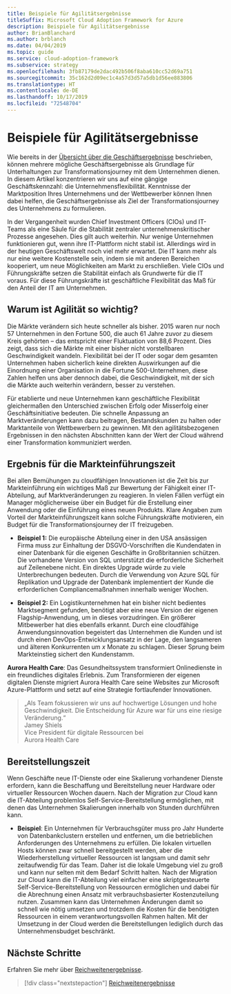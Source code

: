 ```yaml
---
title: Beispiele für Agilitätsergebnisse
titleSuffix: Microsoft Cloud Adoption Framework for Azure
description: Beispiele für Agilitätsergebnisse
author: BrianBlanchard
ms.author: brblanch
ms.date: 04/04/2019
ms.topic: guide
ms.service: cloud-adoption-framework
ms.subservice: strategy
ms.openlocfilehash: 3fb87179de2dac492b506f8aba610cc52d69a751
ms.sourcegitcommit: 35c162d2d09ec1c4a57d3d57a5db1d56ee883806
ms.translationtype: HT
ms.contentlocale: de-DE
ms.lasthandoff: 10/17/2019
ms.locfileid: "72548704"
---
```

# <a name="examples-of-agility-outcomes"></a>Beispiele für Agilitätsergebnisse 

Wie bereits in der [Übersicht über die Geschäftsergebnisse](./index.md) beschrieben, können mehrere mögliche Geschäftsergebnisse als Grundlage für Unterhaltungen zur Transformationsjourney mit dem Unternehmen dienen. In diesem Artikel konzentrieren wir uns auf eine gängige Geschäftskennzahl: die Unternehmensflexibilität. Kenntnisse der Marktposition Ihres Unternehmens und der Wettbewerber können Ihnen dabei helfen, die Geschäftsergebnisse als Ziel der Transformationsjourney des Unternehmens zu formulieren.

In der Vergangenheit wurden Chief Investment Officers (CIOs) und IT-Teams als eine Säule für die Stabilität zentraler unternehmenskritischer Prozesse angesehen. Dies gilt auch weiterhin. Nur wenige Unternehmen funktionieren gut, wenn ihre IT-Plattform nicht stabil ist. Allerdings wird in der heutigen Geschäftswelt noch viel mehr erwartet. Die IT kann mehr als nur eine weitere Kostenstelle sein, indem sie mit anderen Bereichen kooperiert, um neue Möglichkeiten am Markt zu erschließen. Viele CIOs und Führungskräfte setzen die Stabilität einfach als Grundwerte für die IT voraus. Für diese Führungskräfte ist geschäftliche Flexibilität das Maß für den Anteil der IT am Unternehmen.

<!-- markdownlint-disable MD026 -->

## <a name="why-is-agility-so-important"></a>Warum ist Agilität so wichtig?

Die Märkte verändern sich heute schneller als bisher. 2015 waren nur noch 57 Unternehmen in den Fortune 500, die auch 61 Jahre zuvor zu diesem Kreis gehörten – das entspricht einer Fluktuation von 88,6 Prozent. Dies zeigt, dass sich die Märkte mit einer bisher nicht vorstellbaren Geschwindigkeit wandeln. Flexibilität bei der IT oder sogar dem gesamten Unternehmen haben sicherlich keine direkten Auswirkungen auf die Einordnung einer Organisation in die Fortune 500-Unternehmen, diese Zahlen helfen uns aber dennoch dabei, die Geschwindigkeit, mit der sich die Märkte auch weiterhin verändern, besser zu verstehen.

Für etablierte und neue Unternehmen kann geschäftliche Flexibilität gleichermaßen den Unterschied zwischen Erfolg oder Misserfolg einer Geschäftsinitiative bedeuten. Die schnelle Anpassung an Marktveränderungen kann dazu beitragen, Bestandskunden zu halten oder Marktanteile von Wettbewerbern zu gewinnen. Mit den agilitätsbezogenen Ergebnissen in den nächsten Abschnitten kann der Wert der Cloud während einer Transformation kommuniziert werden.

## <a name="time-to-market-outcome"></a>Ergebnis für die Markteinführungszeit

Bei allen Bemühungen zu cloudfähigen Innovationen ist die Zeit bis zur Markteinführung ein wichtiges Maß zur Bewertung der Fähigkeit einer IT-Abteilung, auf Marktveränderungen zu reagieren. In vielen Fällen verfügt ein Manager möglicherweise über ein Budget für die Erstellung einer Anwendung oder die Einführung eines neuen Produkts. Klare Angaben zum Vorteil der Markteinführungszeit kann solche Führungskräfte motivieren, ein Budget für die Transformationsjourney der IT freizugeben.

- **Beispiel 1:** Die europäische Abteilung einer in den USA ansässigen Firma muss zur Einhaltung der DSGVO-Vorschriften die Kundendaten in einer Datenbank für die eigenen Geschäfte in Großbritannien schützen. Die vorhandene Version von SQL unterstützt die erforderliche Sicherheit auf Zeilenebene nicht. Ein direktes Upgrade würde zu viele Unterbrechungen bedeuten. Durch die Verwendung von Azure SQL für Replikation und Upgrade der Datenbank implementiert der Kunde die erforderlichen Compliancemaßnahmen innerhalb weniger Wochen.

- **Beispiel 2:** Ein Logistikunternehmen hat ein bisher nicht bedientes Marktsegment gefunden, benötigt aber eine neue Version der eigenen Flagship-Anwendung, um in dieses vorzudringen. Ein größerer Mitbewerber hat dies ebenfalls erkannt. Durch eine cloudfähige Anwendungsinnovation begeistert das Unternehmen die Kunden und ist durch einen DevOps-Entwicklungsansatz in der Lage, den langsameren und älteren Konkurrenten um _x_ Monate zu schlagen. Dieser Sprung beim Markteinstieg sichert den Kundenstamm.

**Aurora Health Care**: Das Gesundheitssystem transformiert Onlinedienste in ein freundliches digitales Erlebnis. Zum Transformieren der eigenen digitalen Dienste migriert Aurora Health Care seine Websites zur Microsoft Azure-Plattform und setzt auf eine Strategie fortlaufender Innovationen.

> „Als Team fokussieren wir uns auf hochwertige Lösungen und hohe Geschwindigkeit. Die Entscheidung für Azure war für uns eine riesige Veränderung.“  
> Jamey Shiels  
> Vice President für digitale Ressourcen bei  
> Aurora Health Care

## <a name="provision-time"></a>Bereitstellungszeit

Wenn Geschäfte neue IT-Dienste oder eine Skalierung vorhandener Dienste erfordern, kann die Beschaffung und Bereitstellung neuer Hardware oder virtueller Ressourcen Wochen dauern. Nach der Migration zur Cloud kann die IT-Abteilung problemlos Self-Service-Bereitstellung ermöglichen, mit denen das Unternehmen Skalierungen innerhalb von Stunden durchführen kann.

- **Beispiel**: Ein Unternehmen für Verbrauchsgüter muss pro Jahr Hunderte von Datenbankclustern erstellen und entfernen, um die betrieblichen Anforderungen des Unternehmens zu erfüllen. Die lokalen virtuellen Hosts können zwar schnell bereitgestellt werden, aber die Wiederherstellung virtueller Ressourcen ist langsam und damit sehr zeitaufwendig für das Team. Daher ist die lokale Umgebung viel zu groß und kann nur selten mit dem Bedarf Schritt halten. Nach der Migration zur Cloud kann die IT-Abteilung viel einfacher eine skriptgesteuerte Self-Service-Bereitstellung von Ressourcen ermöglichen und dabei für die Abrechnung einen Ansatz mit verbrauchsbasierter Kostenzuteilung nutzen. Zusammen kann das Unternehmen Änderungen damit so schnell wie nötig umsetzen und trotzdem die Kosten für die benötigten Ressourcen in einem verantwortungsvollen Rahmen halten. Mit der Umsetzung in der Cloud werden die Bereitstellungen lediglich durch das Unternehmensbudget beschränkt.

## <a name="next-steps"></a>Nächste Schritte

Erfahren Sie mehr über [Reichweitenergebnisse](./reach-outcomes.md).

> [!div class="nextstepaction"]
> [Reichweitenergebnisse](./reach-outcomes.md)
